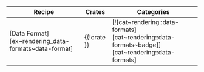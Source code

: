 | Recipe | Crates | Categories |
|--------|--------|------------|
| [Data Format][ex~rendering_data-formats~data-format] | {{!crate }} | [![cat~rendering::data-formats][cat~rendering::data-formats~badge]][cat~rendering::data-formats] |
